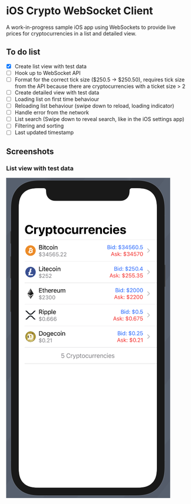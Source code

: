 # iOS Crypto WebSocket Client

A work-in-progress sample iOS app using WebSockets to provide live prices for cryptocurrencies in a list and detailed view.  

## To do list
- [X] Create list view with test data
- [ ] Hook up to WebSocket API
- [ ] Format for the correct tick size ($250.5 -> $250.50), requires tick size from the API because there are cryptocurrencies with a ticket size > 2
- [ ] Create detailed view with test data
- [ ] Loading list on first time behaviour
- [ ] Reloading list behaviour (swipe down to reload, loading indicator)
- [ ] Handle error from the network
- [ ] List search (Swipe down to reveal search, like in the iOS settings app)
- [ ] Filtering and sorting
- [ ] Last updated timestamp

## Screenshots
### List view with test data
![List view with test data](screenshots/ListViewScreenshot.png)
